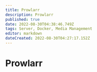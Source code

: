 ```yaml
---
title: Prowlarr
description: Prowlarr
published: true
date: 2022-08-30T04:38:46.749Z
tags: Server, Docker, Media Management
editor: markdown
dateCreated: 2022-08-30T04:27:17.152Z
---
```

# Prowlarr